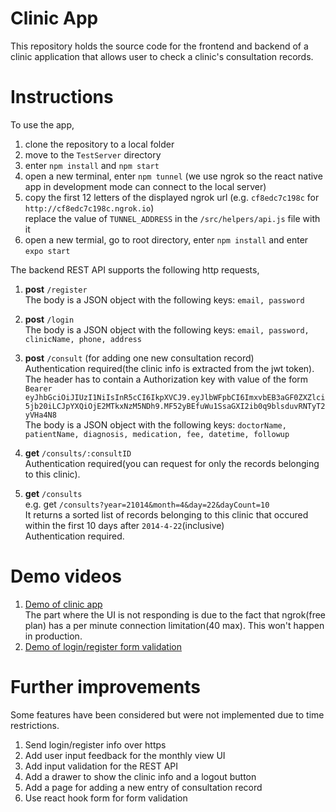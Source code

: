 # Clinic App
This repository holds the source code for the frontend and backend of a clinic application that allows user to check a clinic's consultation records.

# Instructions
To use the app,

1.  clone the repository to a local folder
2.  move to the `TestServer` directory
3.  enter `npm install` and `npm start`
4.  open a new terminal, enter `npm tunnel` (we use ngrok so the react native app in development mode can connect to the local server)
5.  copy the first 12 letters of the displayed ngrok url (e.g. `cf8edc7c198c` for `http://cf8edc7c198c.ngrok.io`)  
    replace the value of `TUNNEL_ADDRESS` in the `/src/helpers/api.js` file with it
6.  open a new termial, go to root directory, enter `npm install` and enter `expo start`

The backend REST API supports the following http requests,

1.  **post** `/register`  
The body is a JSON object with the following keys: `email, password`

2.  **post** `/login`  
The body is a JSON object with the following keys: `email, password, clinicName, phone, address`

3.  **post** `/consult` (for adding one new consultation record)  
Authentication required(the clinic info is extracted from the jwt token).  
The header has to contain a Authorization key with value of the form `Bearer eyJhbGciOiJIUzI1NiIsInR5cCI6IkpXVCJ9.eyJlbWFpbCI6ImxvbEB3aGF0ZXZlci5jb20iLCJpYXQiOjE2MTkxNzM5NDh9.MF52yBEfuWu1SsaGXI2ib0q9blsduvRNTyT2yVHa4N8`  
The body is a JSON object with the following keys: `doctorName, patientName, diagnosis, medication, fee, datetime, followup`

4.  **get** `/consults/:consultID`  
Authentication required(you can request for only the records belonging to this clinic).

5.  **get** `/consults`  
e.g. get `/consults?year=21014&month=4&day=22&dayCount=10`  
It returns a sorted list of records belonging to this clinic that occured within the first 10 days after `2014-4-22`(inclusive)  
Authentication required.

# Demo videos
1.  [Demo of clinic app](https://www.youtube.com/watch?v=FsQ1nt9AlDU)  
    The part where the UI is not responding is due to the fact that ngrok(free plan) has a per minute connection limitation(40 max). This won't happen in production.
2.  [Demo of login/register form validation](https://www.youtube.com/watch?v=jicISeSxmEk)

# Further improvements
Some features have been considered but were not implemented due to time restrictions.

1. Send login/register info over https
2. Add user input feedback for the monthly view UI
3. Add input validation for the REST API
4. Add a drawer to show the clinic info and a logout button
5. Add a page for adding a new entry of consultation record
6. Use react hook form for form validation
